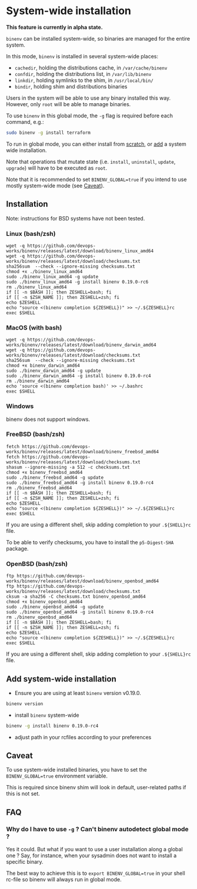 # System-wide installation

**This feature is currently in alpha state.**

`binenv` can be installed system-wide, so binaries are managed for the entire
system.

In this mode, `binenv` is installed in several system-wide places:

- `cachedir`, holding the distributions cache, in `/var/cache/binenv`
- `confdir`, holding the distributions list, in `/var/lib/binenv`
- `linkdir`, holding symlinks to the shim, in `/usr/local/bin/`
- `bindir`, holding shim and distributions binaries

Users in the system will be able to use any binary installed this way. However,
only `root` will be able to manage binaries.

To use `binenv` in this global mode, the `-g` flag is required before each
command, e.g.:

```bash
sudo binenv -g install terraform
```

To run in global mode, you can either install from [scratch](#installation), or
[add](#add-system-wide-installation) a system wide installation.

Note that operations that mutate state (i.e. `install`, `uninstall`, `update`,
`upgrade`) will have to be executed as `root`.

Note that it is recommended to set `BINENV_GLOBAL=true` if you intend to
use mostly system-wide mode (see [Caveat](#caveat)).

## Installation

Note: instructions for BSD systems have not been tested.

### Linux (bash/zsh)

```
wget -q https://github.com/devops-works/binenv/releases/latest/download/binenv_linux_amd64
wget -q https://github.com/devops-works/binenv/releases/latest/download/checksums.txt
sha256sum  --check --ignore-missing checksums.txt
chmod +x ./binenv_linux_amd64
sudo ./binenv_linux_amd64 -g update
sudo ./binenv_linux_amd64 -g install binenv 0.19.0-rc6
rm ./binenv_linux_amd64 
if [[ -n $BASH ]]; then ZESHELL=bash; fi
if [[ -n $ZSH_NAME ]]; then ZESHELL=zsh; fi
echo $ZESHELL
echo "source <(binenv completion ${ZESHELL})" >> ~/.${ZESHELL}rc
exec $SHELL
```

### MacOS (with bash)

```
wget -q https://github.com/devops-works/binenv/releases/latest/download/binenv_darwin_amd64
wget -q https://github.com/devops-works/binenv/releases/latest/download/checksums.txt
sha256sum  --check --ignore-missing checksums.txt
chmod +x binenv_darwin_amd64
sudo ./binenv_darwin_amd64 -g update
sudo ./binenv_darwin_amd64 -g install binenv 0.19.0-rc4
rm ./binenv_darwin_amd64 
echo 'source <(binenv completion bash)' >> ~/.bashrc
exec $SHELL
```

### Windows

binenv does not support windows.

### FreeBSD (bash/zsh)

```
fetch https://github.com/devops-works/binenv/releases/latest/download/binenv_freebsd_amd64
fetch https://github.com/devops-works/binenv/releases/latest/download/checksums.txt
shasum --ignore-missing -a 512 -c checksums.txt
chmod +x binenv_freebsd_amd64
sudo ./binenv_freebsd_amd64 -g update
sudo ./binenv_freebsd_amd64 -g install binenv 0.19.0-rc4
rm ./binenv_freebsd_amd64 
if [[ -n $BASH ]]; then ZESHELL=bash; fi
if [[ -n $ZSH_NAME ]]; then ZESHELL=zsh; fi
echo $ZESHELL
echo "source <(binenv completion ${ZESHELL})" >> ~/.${ZESHELL}rc
exec $SHELL
```

If you are using a different shell, skip adding completion to your `.${SHELL}rc` file.

To be able to verify checksums, you have to install the `p5-Digest-SHA` package.

### OpenBSD (bash/zsh)

```
ftp https://github.com/devops-works/binenv/releases/latest/download/binenv_openbsd_amd64
ftp https://github.com/devops-works/binenv/releases/latest/download/checksums.txt
cksum -a sha256 -C checksums.txt binenv_openbsd_amd64
chmod +x binenv_openbsd_amd64
sudo ./binenv_openbsd_amd64 -g update
sudo ./binenv_openbsd_amd64 -g install binenv 0.19.0-rc4
rm ./binenv_openbsd_amd64 
if [[ -n $BASH ]]; then ZESHELL=bash; fi
if [[ -n $ZSH_NAME ]]; then ZESHELL=zsh; fi
echo $ZESHELL
echo "source <(binenv completion ${ZESHELL})" >> ~/.${ZESHELL}rc
exec $SHELL
```

If you are using a different shell, skip adding completion to your `.${SHELL}rc` file.

## Add system-wide installation

- Ensure you are using at least `binenv` version v0.19.0.

```bash
binenv version
```

- install `binenv` system-wide

```bash
binenv -g install binenv 0.19.0-rc4
```

- adjust path in your rcfiles according to your preferences

## Caveat

To use system-wide installed binaries, you have to set the `BINENV_GLOBAL=true`
environment variable.

This is required since binenv shim will look in default, user-related paths if
this is not set.

## FAQ

### Why do I have to use `-g` ? Can't binenv autodetect global mode ?

Yes it could. But what if you want to use a user installation along a global
one ? Say, for instance, when your sysadmin does not want to install a specific
binary.

The best way to achieve this is to `export BINENV_GLOBAL=true` in your shell
rc-file so binenv will always run in global mode.